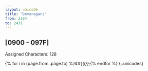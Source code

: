 ```yaml
---
layout: unicode
title: "Devanagari"
from: 2304
to: 2431
---
```


## 	[0900 - 097F]

Assigned Characters: 128

{% for i in (page.from..page.to) %}<i>&#{{i}};</i>{% endfor %}
{:.unicodes}
